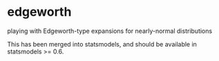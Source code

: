 edgeworth
=========

playing with Edgeworth-type expansions for nearly-normal distributions


This has been merged into statsmodels, and should be available in statsmodels >= 0.6.
